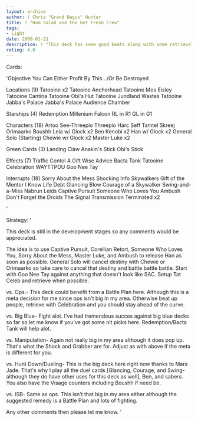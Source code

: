 ```yaml
---
layout: archive
author: ! Chris "Grand Nagus" Hunter
title: ! "Ham Salad and the Get Fresh Crew"
tags:
- Light
date: 2000-01-21
description: ! "This deck has some good beats along with some retrieval and a sting when the EJP Objective is flipped."
rating: 4.0
---
```

Cards: 

'Objective
You Can Either Profit By This.../Or Be Destroyed

Locations (9)
Tatooine x2
Tatooine Anchorhead
Tatooine Mos Eisley
Tatooine Cantina
Tatooine Obi's Hut
Tatooine Jundland Wastes
Tatooine Jabba's Palace
Jabba's Palace Audience Chamber

Starships (4)
Redemption
Millenium Falcon
RL in R1
GL in G1

Characters (18)
Artoo
See-Threepio
Threepio
Harc Seff
Tamtel Skreej
Orimaarko
Boushh
Leia w/ Glock x2
Ben Kenobi x2
Han w/ Glock x2
General Solo (Starting)
Chewie w/ Glock x2
Master Luke x2

Green Cards (3)
Landing Claw
Anakin's Stick
Obi's Stick

Effects (7)
Traffic Contol
A Gift
Wise Advice
Bacta Tank
Tatooine Celebration
WAYTTPOU
Goo Nee Tay

Interrupts (18)
Sorry About the Mess
Shocking Info
Skywalkers
Gift of the Mentor
I Know
Life Debt
Glancing Blow
Courage of a Skywalker
Swing-and-a-Miss
Nabrun Leids
Captive Pursuit
Someone Who Loves You
Ambush
Don't Forget the Droids
The Signal
Transmission Terminated x2


'

Strategy: '

This deck is still in the development stages so any comments would be appreciated.

The idea is to use Captive Pursuit, Corellian Retort, Someone Who Loves You, Sorry About the Mess, Master Luke, and Ambush to release Han as soon as possible.	General Solo will cancel destiny with Chewie or Orimaarko so take care to cancel that destiny and battle battle battle.  Start with Goo Nee Tay against anything that doesn't look like SAC.  Setup Tat Celeb and retrieve when possible.

vs. Ops.- This deck could benefit from a Battle Plan here.  Although this is a meta decision for me since ops isn't big in my area.  Otherwise beat up people, retrieve with Celebration and you should stay ahead of the curve.

vs. Big Blue- Fight alot.  I've had tremendous succes against big blue decks so far so let me know if you've got some nit picks here.  Redemption/Bacta Tank will help alot.

vs. Manipulation- Again not really big in my area although it does pop up.  That's what the Shock and Grabber are for.  Adjust as with above if the meta is different for you.

vs. Hunt Down/Dueling- This is the big deck here right now thanks to Mara Jade.  That's why I play all the duel cards [Glancing, Courage, and Swing-although they do have other uses for this deck as well], Ben, and sabers.	You also have the Visage counters including Boushh if need be.

vs. ISB- Same as ops.  This isn't that big in my area either although the suggested remedy is a Battle Plan and lots of fighting.

Any other comments then please let me know. '